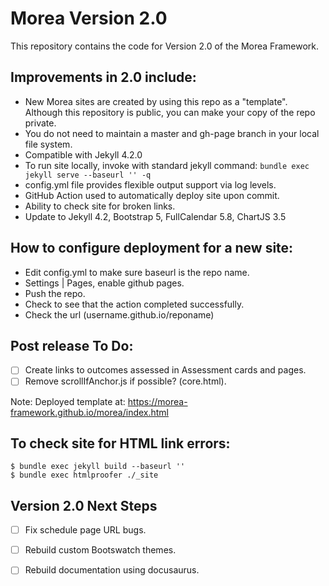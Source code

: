 # Morea Version 2.0

This repository contains the code for Version 2.0 of the Morea Framework.

## Improvements in 2.0 include:
  * New Morea sites are created by using this repo as a "template". Although this repository is public, you can make your copy of the repo private.
  * You do not need to maintain a master and gh-page branch in your local file system.
  * Compatible with Jekyll 4.2.0
  * To run site locally, invoke with standard jekyll command: `bundle exec jekyll serve --baseurl '' -q`
  * config.yml file provides flexible output support via log levels.
  * GitHub Action used to automatically deploy site upon commit.
  * Ability to check site for broken links.
  * Update to Jekyll 4.2, Bootstrap 5, FullCalendar 5.8, ChartJS 3.5

## How to configure deployment for a new site:
 * Edit config.yml to make sure baseurl is the repo name.
 * Settings | Pages, enable github pages.
 * Push the repo.
 * Check to see that the action completed successfully.
 * Check the url (username.github.io/reponame)

## Post release To Do:
 - [ ] Create links to outcomes assessed in Assessment cards and pages.
 - [ ] Remove scrollIfAnchor.js if possible? (core.html).

Note: Deployed template at: https://morea-framework.github.io/morea/index.html

## To check site for HTML link errors:
```
$ bundle exec jekyll build --baseurl ''
$ bundle exec htmlproofer ./_site
```

## Version 2.0 Next Steps
 - [ ] Fix schedule page URL bugs.
 - [ ] Rebuild custom Bootswatch themes.
 - [ ] Rebuild documentation using docusaurus.


